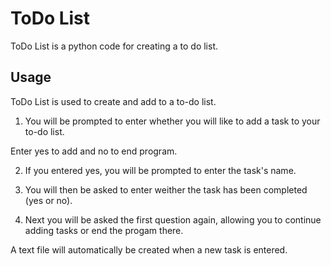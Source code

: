 # ToDo List

ToDo List is a python code for creating a to do list.

## Usage

ToDo List is used to create and add to a to-do list.

1. You will be prompted to enter whether you will like to add a task to your to-do list.

Enter yes to add and no to end program.

2. If you entered yes, you will be prompted to enter the task's name.

3. You will then be asked to enter weither the task has been completed (yes or no).

4. Next you will be asked the first question again, allowing you to continue adding tasks or end the progam there.

A text file will automatically be created when a new task is entered.
